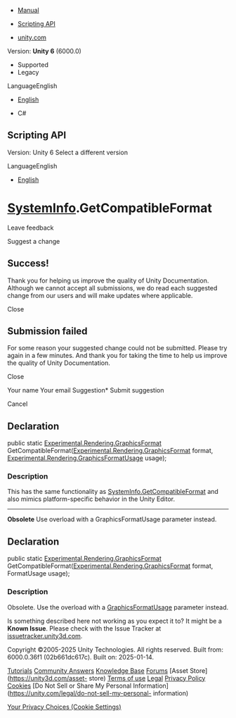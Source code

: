 [ ]()

  * [Manual](../Manual/index.html)
  * [Scripting API](../ScriptReference/index.html)

  * [unity.com](https://unity.com/)

Version: **Unity 6** (6000.0)

  * Supported
  * Legacy

LanguageEnglish

  * [English]()

  * C#

[ ](https://docs.unity3d.com)

## Scripting API

Version: Unity 6 Select a different version

LanguageEnglish

  * [English]()

#  [SystemInfo](Device.SystemInfo.html).GetCompatibleFormat

Leave feedback

Suggest a change

## Success!

Thank you for helping us improve the quality of Unity Documentation. Although
we cannot accept all submissions, we do read each suggested change from our
users and will make updates where applicable.

Close

## Submission failed

For some reason your suggested change could not be submitted. Please <a>try
again</a> in a few minutes. And thank you for taking the time to help us
improve the quality of Unity Documentation.

Close

Your name Your email Suggestion* Submit suggestion

Cancel

[ ]()

## Declaration

public static
[Experimental.Rendering.GraphicsFormat](Experimental.Rendering.GraphicsFormat.html)
GetCompatibleFormat([Experimental.Rendering.GraphicsFormat](Experimental.Rendering.GraphicsFormat.html)
format,
[Experimental.Rendering.GraphicsFormatUsage](Experimental.Rendering.GraphicsFormatUsage.html)
usage);

### Description

This has the same functionality as
[SystemInfo.GetCompatibleFormat](SystemInfo.GetCompatibleFormat.html) and also
mimics platform-specific behavior in the Unity Editor.

* * *

**Obsolete** Use overload with a GraphicsFormatUsage parameter instead.

## Declaration

public static
[Experimental.Rendering.GraphicsFormat](Experimental.Rendering.GraphicsFormat.html)
GetCompatibleFormat([Experimental.Rendering.GraphicsFormat](Experimental.Rendering.GraphicsFormat.html)
format, FormatUsage usage);

### Description

Obsolete. Use the overload with a
[GraphicsFormatUsage](Experimental.Rendering.GraphicsFormatUsage.html)
parameter instead.

Is something described here not working as you expect it to? It might be a
**Known Issue**. Please check with the Issue Tracker at
[issuetracker.unity3d.com](https://issuetracker.unity3d.com).

Copyright ©2005-2025 Unity Technologies. All rights reserved. Built from:
6000.0.36f1 (02b661dc617c). Built on: 2025-01-14.

[Tutorials](https://unity3d.com/learn) [Community
Answers](https://answers.unity3d.com) [Knowledge
Base](https://support.unity3d.com/hc/en-us)
[Forums](https://forum.unity3d.com) [Asset Store](https://unity3d.com/asset-
store) [Terms of use](https://docs.unity3d.com/Manual/TermsOfUse.html)
[Legal](https://unity.com/legal) [Privacy
Policy](https://unity.com/legal/privacy-policy)
[Cookies](https://unity.com/legal/cookie-policy) [Do Not Sell or Share My
Personal Information](https://unity.com/legal/do-not-sell-my-personal-
information)

[Your Privacy Choices (Cookie Settings)](javascript:void\(0\);)

